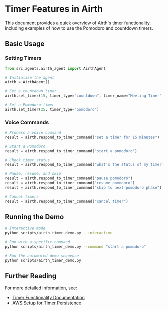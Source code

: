 # Timer Features in Airth

This document provides a quick overview of Airth's timer functionality, including examples of how to use the Pomodoro and countdown timers.

## Basic Usage

### Setting Timers

```python
from src.agents.airth_agent import AirthAgent

# Initialize the agent
airth = AirthAgent()

# Set a countdown timer
airth.set_timer(15, timer_type="countdown", timer_name="Meeting Timer")

# Set a Pomodoro timer
airth.set_timer(25, timer_type="pomodoro")
```

### Voice Commands

```python
# Process a voice command
result = airth.respond_to_timer_command("set a timer for 15 minutes")

# Start a Pomodoro
result = airth.respond_to_timer_command("start a pomodoro")

# Check timer status
result = airth.respond_to_timer_command("what's the status of my timer?")

# Pause, resume, and skip
result = airth.respond_to_timer_command("pause pomodoro")
result = airth.respond_to_timer_command("resume pomodoro")
result = airth.respond_to_timer_command("skip to next pomodoro phase")

# Cancel timers
result = airth.respond_to_timer_command("cancel timer")
```

## Running the Demo

```bash
# Interactive mode
python scripts/airth_timer_demo.py --interactive

# Run with a specific command
python scripts/airth_timer_demo.py --command "start a pomodoro"

# Run the automated demo sequence
python scripts/airth_timer_demo.py
```

## Further Reading

For more detailed information, see:
- [Timer Functionality Documentation](timer_functionality.md)
- [AWS Setup for Timer Persistence](timer_aws_setup.md)
